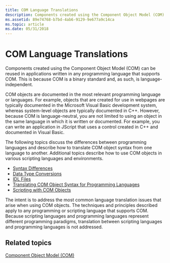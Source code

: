 ```yaml
---
title: COM Language Translations
description: Components created using the Component Object Model (COM) can be reused in applications written in any programming language that supports COM. This is because COM is a binary standard and, as such, is language-independent.
ms.assetid: 89e74768-b7bd-4ab6-9129-9e677a9c14ca
ms.topic: article
ms.date: 05/31/2018
---
```


# COM Language Translations

Components created using the Component Object Model (COM) can be reused in applications written in any programming language that supports COM. This is because COM is a binary standard and, as such, is language-independent.

COM objects are documented in the most relevant programming language or languages. For example, objects that are created for use in webpages are typically documented in the Microsoft Visual Basic development system, whereas system-level objects are typically documented in C++. However, because COM is language-neutral, you are not limited to using an object in the same language in which it is written or documented. For example, you can write an application in JScript that uses a control created in C++ and documented in Visual Basic.

The following topics discuss the differences between programming languages and describe how to translate COM object syntax from one language to another. Additional topics describe how to use COM objects in various scripting languages and environments.

-   [Syntax Differences](syntax-differences.md)
-   [Data Type Conversions](data-type-conversions.md)
-   [IDL Files](idl-files.md)
-   [Translating COM Object Syntax for Programming Languages](translating-com-object-syntax-for-programming-languages.md)
-   [Scripting with COM Objects](scripting-with-com-objects.md)

The intent is to address the most common language translation issues that arise when using COM objects. The techniques and principles described apply to any programming or scripting language that supports COM. Because scripting languages and programming languages represent different programming paradigms, translation between scripting languages and programming languages is not addressed.

## Related topics

<dl> <dt>

[Component Object Model (COM)](component-object-model--com--portal.md)
</dt> </dl>

 

 




